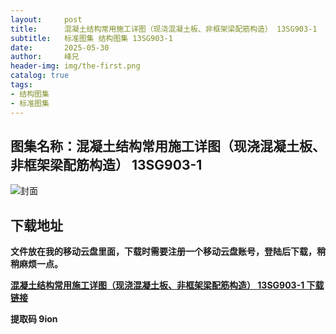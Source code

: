```yaml
---
layout:     post
title:      混凝土结构常用施工详图（现浇混凝土板、非框架梁配筋构造） 13SG903-1
subtitle:   标准图集 结构图集 13SG903-1
date:       2025-05-30
author:     峰兄
header-img: img/the-first.png
catalog: true
tags:
- 结构图集
- 标准图集
---
```

## 图集名称：混凝土结构常用施工详图（现浇混凝土板、非框架梁配筋构造） 13SG903-1
![封面](https://pic1.imgdb.cn/item/6839101258cb8da5c81b9ea0.jpg)


## 下载地址 ##
**文件放在我的移动云盘里面，下载时需要注册一个移动云盘账号，登陆后下载，稍稍麻烦一点。**  
  
[**混凝土结构常用施工详图（现浇混凝土板、非框架梁配筋构造） 13SG903-1 下载链接**](https://caiyun.139.com/w/i/2nFZ8aLjKC5oy)


**提取码 9ion**


